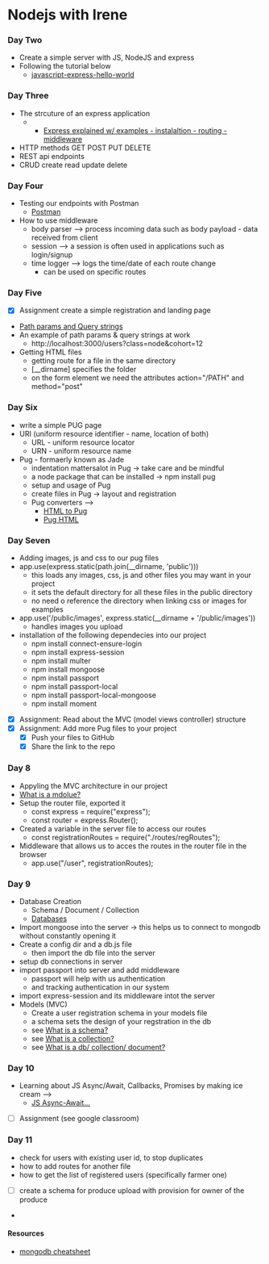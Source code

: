 # Nodejs with Irene

### Day Two

- Create a simple server with JS, NodeJS and express
- Following the tutorial below
  - [javascript-express-hello-world](https://wsvincent.com/javascript-express-hello-world/)

### Day Three

- The strcuture of an express application
  - - [Express explained w/ examples - instalaltion - routing - middleware ](https://www.freecodecamp.org/news/express-explained-with-examples-installation-routing-middleware-and-more/)
- HTTP methods GET POST PUT DELETE
- REST api endpoints
- CRUD create read update delete

### Day Four

- Testing our endpoints with Postman
  - [Postman](https://www.postman.com/downloads/)
- How to use middleware
  - body parser --> process incoming data such as body payload - data received from client
  - session --> a session is often used in applications such as login/signup
  - time logger --> logs the time/date of each route change
    - can be used on specific routes

### Day Five

- [x] Assignment create a simple registration and landing page
- [Path params and Query strings](https://faun.pub/a-quick-look-into-path-parameters-and-query-strings-6e839110f9b)
- An example of path params & query strings at work
  - http://localhost:3000/users?class=node&cohort=12
- Getting HTML files
  - getting route for a file in the same directory
  - [__dirname] specifies the folder
  - on the form element we need the attributes action="/PATH" and method="post"

### Day Six

- write a simple PUG page
- URI (uniform resource identifier - name, location of both)
  - URL - uniform resource locator
  - URN - uniform resource name
- Pug - formaerly known as Jade
  - indentation mattersalot in Pug -> take care and be mindful
  - a node package that can be installed -> npm install pug
  - setup and usage of Pug
  - create files in Pug -> layout and registration
  - Pug converters -->
    - [HTML to Pug](https://html-to-pug.com/)
    - [Pug HTML](https://pughtml.com/)

### Day Seven

- Adding images, js and css to our pug files
- app.use(express.static(path.join(\_\_dirname, 'public')))
  - this loads any images, css, js and other files you may want in your project
  - it sets the default directory for all these files in the public directory
  - no need o reference the directory when linking css or images for examples
- app.use('/public/images', express.static(\_\_dirname + '/public/images'))
  - handles images you upload
- installation of the following dependecies into our project
  - npm install connect-ensure-login
  - npm install express-session
  - npm install multer
  - npm install mongoose
  - npm install passport
  - npm install passport-local
  - npm install passport-local-mongoose
  - npm install moment
- [x] Assignment: Read about the MVC (model views controller) structure
- [x] Assignment: Add more Pug files to your project
  - [x] Push your files to GitHub
  - [x] Share the link to the repo

### Day 8

- Appyling the MVC architecture in our project
- [What is a mdolue?](https://javascript.info/modules-intro)
- Setup the router file, exported it
  - const express = require("express");
  - const router = express.Router();
- Created a variable in the server file to access our routes
  - const registrationRoutes = require("./routes/regRoutes");
- Middleware that allows us to acces the routes in the router file in the browser
  - app.use("/user", registrationRoutes);

### Day 9

- Database Creation
  - Schema / Document / Collection
  - [Databases]()
- Import mongoose into the server -> this helps us to connect to mongodb without constantly opening it
- Create a config dir and a db.js file
  - then import the db file into the server
- setup db connections in server
- import passport into server and add middleware
  - passport will help with us authentication
  - and tracking authentication in our system
- import express-session and its middleware intot the server
- Models (MVC)
  - Create a user registration schema in your models file
  - a schema sets the design of your regstration in the db
  - see [What is a schema?](https://www.tutorialspoint.com/dbms/dbms_data_schemas.htm)
  - see [What is a collection?](hhttps://www.mongodb.com/docs/manual/core/databases-and-collections/)
  - see [What is a db/ collection/ document?](https://www.geeksforgeeks.org/mongodb-database-collection-and-document/)

### Day 10

- Learning about JS Async/Await, Callbacks, Promises by making ice cream -->
  - [JS Async-Await...](https://www.freecodecamp.org/news/javascript-async-await-tutorial-learn-callbacks-promises-async-await-by-making-icecream/)
- [ ] Assignment (see google classroom)

### Day 11

- check for users with existing user id, to stop duplicates
- how to add routes for another file
- how to get the list of registered users (specifically farmer one)
- [ ] create a schema for produce upload with provision for owner of the produce
-

#### Resources

- [mongodb cheatsheet](https://www.mongodb.com/developer/products/mongodb/cheat-sheet/)
